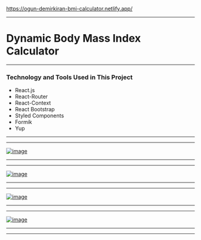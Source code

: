 https://ogun-demirkiran-bmi-calculator.netlify.app/

-----

# Dynamic Body Mass Index Calculator

---

### Technology and Tools Used in This Project

- React.js
- React-Router
- React-Context
- React Bootstrap
- Styled Components
- Formik
- Yup

---

---

[![image](https://r.resimlink.com/G4rTAwRh.png)](https://resimlink.com/G4rTAwRh)

---

---

[![image](https://r.resimlink.com/Tc4oAFIB.png)](https://resimlink.com/Tc4oAFIB)

---

---

[![image](https://r.resimlink.com/gZGTAX.png)](https://resimlink.com/gZGTAX)

---

---

[![image](https://r.resimlink.com/eNblLZmf.png)](https://resimlink.com/eNblLZmf)

---

---
